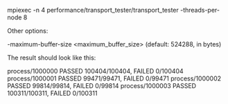 mpiexec -n 4 performance/transport_tester/transport_tester -threads-per-node 8

Other options:

-maximum-buffer-size <maximum_buffer_size> (default: 524288, in bytes)

The result should look like this:

process/1000000 PASSED 100404/100404, FAILED 0/100404
process/1000001 PASSED 99471/99471, FAILED 0/99471
process/1000002 PASSED 99814/99814, FAILED 0/99814
process/1000003 PASSED 100311/100311, FAILED 0/100311

